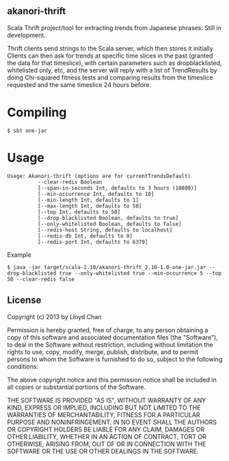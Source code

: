 akanori-thrift
------------------

Scala Thrift project/tool for extracting trends from Japanese phrases. Still in development.

Thrift clients send strings to the Scala server, which then stores it initially. Clients can then ask for trends at specific time slices in the past (granted the data for that timeslice), with certain parameters such as dropblacklisted, whitelisted only, etc, and the server will reply with a list of TrendResults by doing Chi-squared fitness tests and comparing results from the timeslice requested and the same timeslice 24 hours before.

Compiling
=======

`$ sbt one-jar`

Usage
=====

```
Usage: Akanori-thrift (options are for currentTrendsDefault)
          --clear-redis Boolean
          [--span-in-seconds Int, defaults to 3 hours (10800)]
          [--min-occurrence Int, defaults to 10]
          [--min-length Int, defaults to 1]
          [--max-length Int, defaults to 50]
          [--top Int, defaults to 50]
          [--drop-blacklisted Boolean, defaults to true]
          [--only-whitelisted Boolean, defaults to false]
          [--redis-host String, defaults to localhost]
          [--redis-db Int, defaults to 0]
          [--redis-port Int, defaults to 6379]

```

Example
```
$ java -jar target/scala-2.10/akanori-thrift_2.10-1.0-one-jar.jar --drop-blacklisted true --only-whitelisted true --min-occurrence 5 --top 50 --clear-redis false
```

## License

Copyright (c) 2013 by Lloyd Chan

Permission is hereby granted, free of charge, to any person obtaining a
copy of this software and associated documentation files (the
"Software"), to deal in the Software without restriction, including
without limitation the rights to use, copy, modify, merge, publish,
distribute, and to permit persons to whom the Software is furnished to do so, subject to
the following conditions:

The above copyright notice and this permission notice shall be included
in all copies or substantial portions of the Software.

THE SOFTWARE IS PROVIDED "AS IS", WITHOUT WARRANTY OF ANY KIND, EXPRESS
OR IMPLIED, INCLUDING BUT NOT LIMITED TO THE WARRANTIES OF
MERCHANTABILITY, FITNESS FOR A PARTICULAR PURPOSE AND NONINFRINGEMENT.
IN NO EVENT SHALL THE AUTHORS OR COPYRIGHT HOLDERS BE LIABLE FOR ANY
CLAIM, DAMAGES OR OTHER LIABILITY, WHETHER IN AN ACTION OF CONTRACT,
TORT OR OTHERWISE, ARISING FROM, OUT OF OR IN CONNECTION WITH THE
SOFTWARE OR THE USE OR OTHER DEALINGS IN THE SOFTWARE.